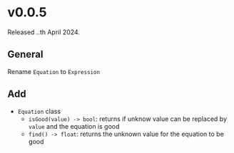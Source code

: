 # v0.0.5
Released ..th April 2024.

## General
Rename `Equation` to `Expression`

## Add
- `Equation` class
  - `isGood(value) -> bool`: returns if unknow value can be replaced by `value` and the equation is good
  - `find() -> float`: returns the unknown value for the equation to be good